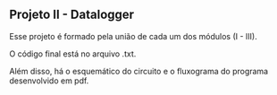 ## Projeto II - Datalogger
Esse projeto é formado pela união de cada um dos módulos (I - III).

O código final está no arquivo .txt.

Além disso, há o esquemático do circuito e o fluxograma do programa desenvolvido em pdf.
